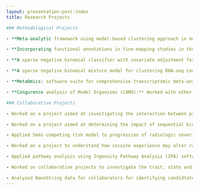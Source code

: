 ```yaml
---
layout: presentation-post-index
title: Research Projects

### Methodological Projects

- **Meta-analytic framework using model-based clustering approach in multiple transcriptomic studies with covariate adjustment :** Unsupervised machine learning remains an important role identifying disease subtypes. The aim of this project is to extend the meta-analytic framework to sparse K-means to a meta Gaussian mixture model framework. This extension allows incorporation of information from clinical variables to control for extraneous source of variability as well consider the gene-gene dependence in an unified model.

- **Incorporating functional annotations in fine-mapping studies in the Sum of Single Effects model:** Leveraging the information from functional annotation have been shown to improve discovery power in genetic fine-mapping studies. The project is aimed to extend the Sum of Single Effects model (SuSiE) to develop an embedded model which can incorporate the information obtained from annotation into the model. Previous methods have been found to be computationally intensive and can only consider very small number of causal variants. Therefore, incorporation of annotation information into the SuSiE model could be specially relevant due to their computational simplicity enabling them to be applicable even when the number of causal variants is assumed to be moderately large. 

- **A sparse negative binomial classifier with covariate adjustment for RNA-seq data:** Developed a negative binomial model via generalized linear model framework with double regularization for gene and covariate sparsity to accommodate three key elements: adequate modeling of count data with overdispersion, gene selection and adjustment for covariate effects.

- **A sparse negative binomial mixture model for clustering RNA-seq count data:** Developed a negative binomial mixture model with lass or fused lasso gene regulation to cluster samples (small n) with high-dimensional gene features (large p). 

- **MetaOmics: software suite for comprehensive transcriptomic meta-analysis:** Worked with lab members during my PhD to develop a comprehensive analytical pipeline and browser-based software suite to meta-analyze multiple transcriptomic studies fro various biological purposes, including quality control, differential expression analysis, pathway enrichment analysis,  differential co-expression network analysis, prediction, clustering and dimension reducton. 

- **Congurence analysis of Model Organisms (CAMO):** Worked with other members from the lab during my PhD to develop a statistical evaluation framework with functional characterizationfor for comparison of differential transcriptomic systems across model organisms or across species.

### Collaborative Projects

- Worked on a project aimed at investigating the interaction between prenatal exposure to environmental manganese exposure and gene variants on birth outcomes by performing genome-wide gene-environmental interaction study (GWEIS). As a part of the data analysis, I have carried out quality control, GWEIS, meta-analysis using METAL, imputation using michigan imputation server for the purpose of finemapping.

- Worked on a project aimed at determining the impact of sequential biopsies in patients with triple-negative breast cancer receiving neoadjuvant systemic therapy. Here, I helped in the data analysis by performing exploratory analysis, summarizing the characteristics of the variables as well as performing survival analysis, competing risk analysis as well restricted mean survival time analysis.   

- Applied Semi-competing risk model to progression of radiologic severity index associated with increased mortality in patients with acute leukemia who develop pneumonia after induction chemotherapy.

- Worked on a project to understand how cocaine experience may alter rapid eye movement (REM) sleep regulatory machinery. In this project, I analyzed RNA-seq data for a saline vs cocaine study on rat samples. As part of the analysis, I carried out quality control using FastQC, alignment using Hisat2, preprocessing the output to obtain count data and finally carrying out differential expression (DE) analysis to identify the expressed genes. 

- Applied pathway analysis using Ingenuity Pathway Analysis (IPA) software as well Gene ontology (GO) analysis to explore the mechanism of age-by-disease interactions using DNA methylation data. 

- Worked on collaborative projects to investigate the trait, state and neuro-progressive pathologies using RNA-seq data from four MDD cohorts (at various stages of disease and remission) and a control group of sample size 90. Here, I carried out quality control, alignment, preprocessing and DE analysis. 

- Analyzed NanoString data for collaborators for identifying candidtate genes for a Leiomyosarcoma study.
---
```

